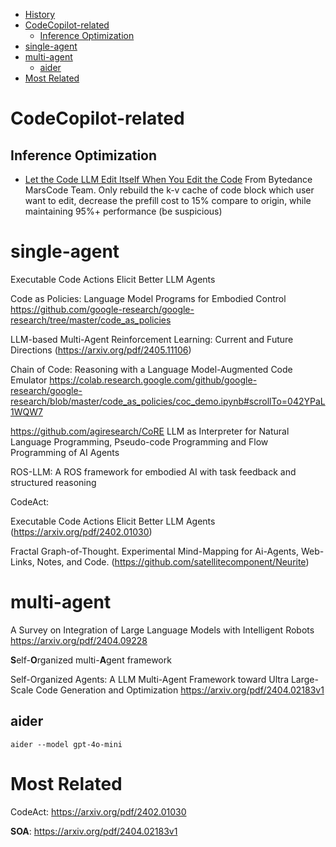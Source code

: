 - [History](#history)
- [CodeCopilot-related](#codecopilot-related)
  - [Inference Optimization](#inference-optimization)
- [single-agent](#single-agent)
- [multi-agent](#multi-agent)
  - [aider](#aider)
- [Most Related](#most-related)

# CodeCopilot-related

## Inference Optimization

- [Let the Code LLM Edit Itself When You Edit the Code](https://arxiv.org/abs/2407.03157)
  From Bytedance MarsCode Team. Only rebuild the k-v cache of code block which user want to edit, decrease the prefill cost to 15% compare to origin, while maintaining 95%+ performance (be suspicious)

# single-agent

Executable Code Actions Elicit Better LLM Agents

Code as Policies: Language Model Programs for Embodied Control   https://github.com/google-research/google-research/tree/master/code_as_policies

LLM-based Multi-Agent Reinforcement Learning: Current and Future Directions  (https://arxiv.org/pdf/2405.11106)

Chain of Code: Reasoning with
a Language Model-Augmented Code Emulator
https://colab.research.google.com/github/google-research/google-research/blob/master/code_as_policies/coc_demo.ipynb#scrollTo=042YPaL1WQW7

https://github.com/agiresearch/CoRE
LLM as Interpreter for Natural Language Programming, Pseudo-code Programming and Flow Programming of AI Agents

ROS-LLM: A ROS framework for embodied AI with task feedback and structured reasoning

CodeAct:

Executable Code Actions Elicit Better LLM Agents (https://arxiv.org/pdf/2402.01030)

Fractal Graph-of-Thought. Experimental Mind-Mapping for Ai-Agents, Web-Links, Notes, and Code. (https://github.com/satellitecomponent/Neurite)

# multi-agent

A Survey on Integration of Large Language Models with Intelligent Robots   https://arxiv.org/pdf/2404.09228

**S**elf-**O**rganized multi-**A**gent framework

Self-Organized Agents: A LLM Multi-Agent Framework toward Ultra Large-Scale Code Generation and Optimization   https://arxiv.org/pdf/2404.02183v1

## aider

```
aider --model gpt-4o-mini
```

# Most Related

CodeAct: https://arxiv.org/pdf/2402.01030

**SOA**: https://arxiv.org/pdf/2404.02183v1
